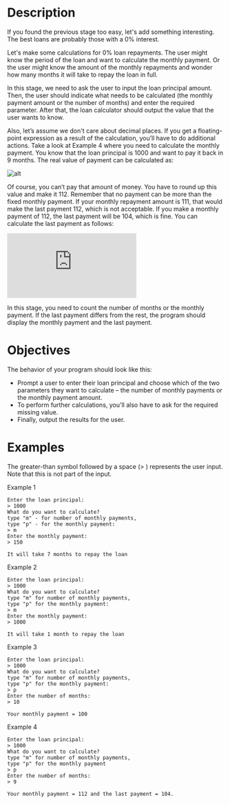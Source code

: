 #  Description

If you found the previous stage too easy, let's add something interesting. The best loans are probably those with a 0% interest.

Let's make some calculations for 0% loan repayments. The user might know the period of the loan and want to calculate the monthly payment. Or the user might know the amount of the monthly repayments and wonder how many months it will take to repay the loan in full.

In this stage, we need to ask the user to input the loan principal amount. Then, the user should indicate what needs to be calculated (the monthly payment amount or the number of months) and enter the required parameter. After that, the loan calculator should output the value that the user wants to know.

Also, let’s assume we don't care about decimal places. If you get a floating-point expression as a result of the calculation, you’ll have to do additional actions. Take a look at Example 4 where you need to calculate the monthly payment. You know that the loan principal is 1000 and want to pay it back in 9 months. The real value of payment can be calculated as:

![alt](https://latex.codecogs.com/svg.latex?payment%20=%20\dfrac{principal}{months}=\dfrac{1000}{9}%20=111.11...)

Of course, you can’t pay that amount of money. You have to round up this value and make it 112. Remember that no payment can be more than the fixed monthly payment. If your monthly repayment amount is 111, that would make the last payment 112, which is not acceptable. If you make a monthly payment of 112, the last payment will be 104, which is fine. You can calculate the last payment as follows:

![alt](https://latex.codecogs.com/svg.latex?lastpayment%20=principal%20-(periods-1)*payment%20=%201000%20-%208*112=104)

In this stage, you need to count the number of months or the monthly payment. If the last payment differs from the rest, the program should display the monthly payment and the last payment.
#  Objectives

The behavior of your program should look like this:

-    Prompt a user to enter their loan principal and choose which of the two parameters they want to calculate – the number of monthly payments or the monthly payment amount.
-    To perform further calculations, you'll also have to ask for the required missing value.
-    Finally, output the results for the user.

#  Examples

The greater-than symbol followed by a space (> ) represents the user input. Note that this is not part of the input.

Example 1

    Enter the loan principal:
    > 1000
    What do you want to calculate?
    type "m" - for number of monthly payments,
    type "p" - for the monthly payment:
    > m
    Enter the monthly payment:
    > 150
    
    It will take 7 months to repay the loan

Example 2

    Enter the loan principal:
    > 1000
    What do you want to calculate? 
    type "m" for number of monthly payments,
    type "p" for the monthly payment:
    > m
    Enter the monthly payment:
    > 1000
    
    It will take 1 month to repay the loan

Example 3

    Enter the loan principal:
    > 1000
    What do you want to calculate?
    type "m" for number of monthly payments,
    type "p" for the monthly payment:
    > p
    Enter the number of months:
    > 10
    
    Your monthly payment = 100

Example 4

    Enter the loan principal:
    > 1000
    What do you want to calculate?
    type "m" for number of monthly payments,
    type "p" for the monthly payment
    > p
    Enter the number of months:
    > 9
    
    Your monthly payment = 112 and the last payment = 104.
